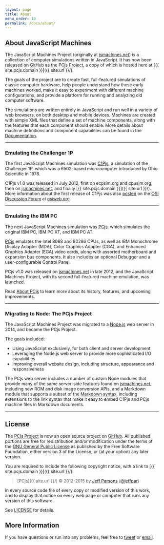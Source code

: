 ```yaml
---
layout: page
title: About
menu_order: 10
permalink: /docs/about/
---
```


## About JavaScript Machines

The JavaScript Machines Project (originally at [jsmachines.net](http://jsmachines.net/)) is a collection of computer
simulations written in JavaScript.  It has now been released on [GitHub](https://github.com/) as the
[PCjs Project](https://github.com/jeffpar/pcjs), a copy of which is hosted here at [{{ site.pcjs.domain }}]({{ site.url }}/).

The goals of the project are to create fast, full-featured simulations of classic computer
hardware, help people understand how these early machines worked, make it easy to experiment with different machine
configurations, and provide a platform for running and analyzing old computer software.

The simulations are written entirely in JavaScript and run well in a variety of web browsers, on both
desktop and mobile devices.  Machines are created with simple XML files that define a set of machine components,
along with the features that each component should enable.  More details about machine definitions and component
capabilities can be found in the [Documentation](/docs/).

---

### Emulating the Challenger 1P

The first JavaScript Machines simulation was [C1Pjs](/docs/c1pjs/), a simulation of the
Challenger 1P, which was a 6502-based microcomputer introduced by Ohio Scientific in 1978.

C1Pjs v1.0 was released in July 2012, first on ecpsim.org and cpusim.org, then on [jsmachines.net](http://jsmachines.net/c1pjs),
and finally [{{ site.pcjs.domain }}]({{ site.url }}/). More information about the first release of C1Pjs was also 
[posted](http://osiweb.org/osiforum/viewtopic.php?f=3&t=103) on the [OSI Discussion Forum](http://osiweb.org/osiforum/index.php)
at [osiweb.org](http://osiweb.org/).

---

### Emulating the IBM PC

The next JavaScript Machines simulation was [PCjs](/docs/about/pcjs/), which simulates the original IBM PC, IBM PC XT,
and IBM PC AT.

[PCjs](/docs/about/pcjs/) emulates the Intel 8088 and 80286 CPUs, as well as IBM Monochrome Display Adapter (MDA),
Color Graphics Adapter (CGA), and Enhanced Graphics Adapter (EGA) video cards, along with assorted motherboard and
expansion bus components.  It also includes an optional Debugger and a user-configurable Control Panel.

PCjs v1.0 was released on [jsmachines.net](http://jsmachines.net/) in late 2012, and the JavaScript Machines Project,
with its second full-featured machine emulation, was launched.

Read [About PCjs](/docs/about/pcjs/) to learn more about its history, features, and upcoming improvements.

---

### Migrating to Node: The PCjs Project

The JavaScript Machines Project was migrated to a [Node.js](http://nodejs.org) web server in 2014, and became the
PCjs Project.

The goals included:

- Using JavaScript exclusively, for both client and server development
- Leveraging the Node.js web server to provide more sophisticated I/O capabilities
- Improving overall website design, including structure, appearance and responsiveness

The PCjs web server includes a number of custom Node modules that provide many of the same server-side features
found on [jsmachines.net](http://jsmachines.net/), including new ROM and disk image conversion APIs, and a
Markdown module that supports a subset of the [Markdown syntax](http://daringfireball.net/projects/markdown/syntax),
including extensions to the link syntax that make it easy to embed C1Pjs and PCjs machine files in Markdown documents.

---

License
---
The [PCjs Project](https://github.com/jeffpar/pcjs) is now an open source project on [GitHub](http://github.com/).
All published portions are free for redistribution and/or modification under the terms of the
[GNU General Public License](/LICENSE) as published by the Free Software Foundation, either version 3 of the License,
or (at your option) any later version.

You are required to include the following copyright notice, with a link to [{{ site.pcjs.domain }}]({{ site.url }}/):

> [PCjs]({{ site.url }}/) © 2012-2015 by [Jeff Parsons](mailto:Jeff@pcjs.org) ([@jeffpar](http://twitter.com/jeffpar))

in every source code file of every copy or modified version of this work, and to display that notice on every web page
or computer that runs any version of this software.

See [LICENSE](/LICENSE) for details.

More Information
---
If you have questions or run into any problems, feel free to [tweet](http://twitter.com/jeffpar) or
[email](mailto:Jeff@pcjs.org).
